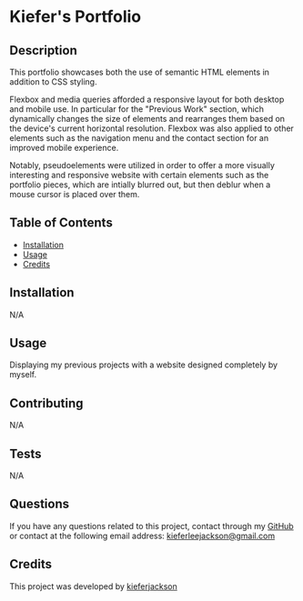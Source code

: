 # Kiefer's Portfolio

## Description
This portfolio showcases both the use of semantic HTML elements in addition to CSS styling.

Flexbox and media queries afforded a responsive layout for both desktop and mobile use.  In particular for the "Previous Work" section, which dynamically changes the size of elements and rearranges them based on the device's current horizontal resolution. Flexbox was also applied to other elements such as the navigation menu and the contact section for an improved mobile experience.

Notably, pseudoelements were utilized  in order to offer a more visually interesting and responsive website with certain elements such as the portfolio pieces, which are intially blurred out, but then deblur when a mouse cursor is placed over them.

## Table of Contents
- [Installation](#installation)
- [Usage](#usage)
- [Credits](#credits)

## Installation
N/A

## Usage
Displaying my previous projects with a website designed completely by myself.

## Contributing
N/A

## Tests
N/A

## Questions
If you have any questions related to this project, contact through my [GitHub](https://github.com/kieferjackson) or contact at the following email address: [kieferleejackson@gmail.com](kieferleejackson@gmail.com)

## Credits
This project was developed by [kieferjackson](https://github.com/kieferjackson)